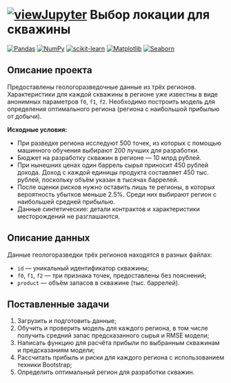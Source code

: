 # [![viewJupyter](https://img.shields.io/badge/Jupyter-view-orange?style=for-the-badge&logo=Jupyter)](07_business_ML.ipynb) Выбор локации для скважины

[![Pandas](https://img.shields.io/badge/Pandas-1.2-blue.svg)](https://pandas.pydata.org/) [![NumPy](https://img.shields.io/badge/NumPy-1.19-cyan.svg)](https://numpy.org/) [![scikit-learn](https://img.shields.io/badge/sklearn-0.24-orange.svg)](https://scikit-learn.org/) [![Matplotlib](https://img.shields.io/badge/matplotlib-3.4-white.svg)](https://matplotlib.org/) [![Seaborn](https://img.shields.io/badge/seaborn-0.11-green.svg)](https://seaborn.pydata.org/)

## Описание проекта

Предоставлены геологоразведочные данные из трёх регионов. Характеристики для каждой скважины в регионе уже известны в виде анонимных параметров `f0`, `f1`, `f2`. Необходимо построить модель для определения оптимального региона (региона с наибольшой прибылью от добычи).

**Исходные условия:**

- При разведке региона исследуют 500 точек, из которых с помощью машинного обучения выбирают 200 лучших для разработки.
- Бюджет на разработку скважин в регионе — 10 млрд рублей.
- При нынешних ценах один баррель сырья приносит 450 рублей дохода. Доход с каждой единицы продукта составляет 450 тыс. рублей, поскольку объём указан в тысячах баррелей.
- После оценки рисков нужно оставить лишь те регионы, в которых вероятность убытков меньше 2.5%. Среди них выбирают регион с наибольшей средней прибылью.
- Данные синтетические: детали контрактов и характеристики месторождений не разглашаются.

## Описание данных

Данные геологоразведки трёх регионов находятся в разных файлах: 

- `id` — уникальный идентификатор скважины;
- `f0`, `f1`, `f2` — три признака точек, предоставлены без пояснений;
- `product` — объём запасов в скважине (тыс. баррелей).
        
## Поставленные задачи

1. Загрузить и подготовить данные;
2. Обучить и проверить модель для каждого региона, в том числе получить средний запас предсказанного сырья и RMSE модели;
4. Написать функцию для расчёта прибыли по выбранным скважинам и предсказаниям модели;
5. Рассчитать прибыль и риски для каждого региона с использованием техники Bootstrap;
6. Определить оптимальный регион для разработки скважин.
